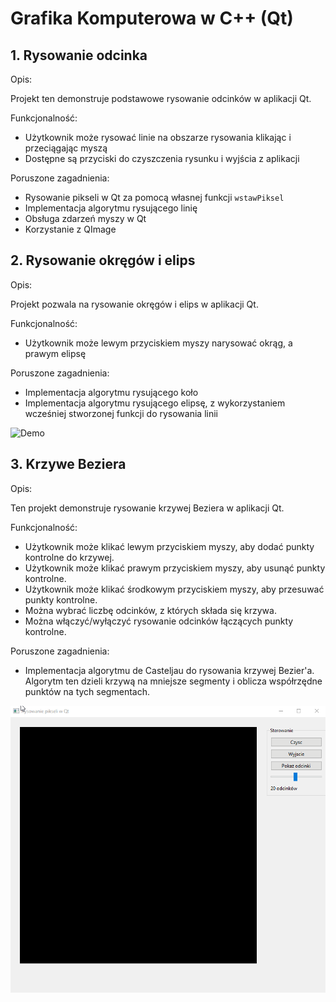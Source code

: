 
# Grafika Komputerowa w C++ (Qt)



## 1. Rysowanie odcinka

Opis:

Projekt ten demonstruje podstawowe rysowanie odcinków w aplikacji Qt.

Funkcjonalność:
* Użytkownik może rysować linie na obszarze rysowania klikając i przeciągając myszą
* Dostępne są przyciski do czyszczenia rysunku i wyjścia z aplikacji

Poruszone zagadnienia:
* Rysowanie pikseli w Qt za pomocą własnej funkcji `wstawPiksel`
* Implementacja algorytmu rysującego linię
* Obsługa zdarzeń myszy w Qt
* Korzystanie z QImage

## 2. Rysowanie okręgów i elips

Opis:

Projekt pozwala na rysowanie okręgów i elips w aplikacji Qt.

Funkcjonalność:
* Użytkownik może lewym przyciskiem myszy narysować okrąg, a prawym elipsę

Poruszone zagadnienia:
* Implementacja algorytmu rysującego koło
* Implementacja algorytmu rysującego elipsę, z wykorzystaniem wcześniej stworzonej funkcji do rysowania linii

![Demo](https://github.com/yaspktor/Grafika-Komputerowa/blob/main/2.%20Koło%20Elipsa/demo.gif)


## 3. Krzywe Beziera

Opis:

Ten projekt demonstruje rysowanie krzywej Beziera w aplikacji Qt. 

Funkcjonalność:
* Użytkownik może klikać lewym przyciskiem myszy, aby dodać punkty kontrolne do krzywej.
* Użytkownik może klikać prawym przyciskiem myszy, aby usunąć punkty kontrolne.
* Użytkownik może klikać środkowym przyciskiem myszy, aby przesuwać punkty kontrolne.
* Można wybrać liczbę odcinków, z których składa się krzywa.
* Można włączyć/wyłączyć rysowanie odcinków łączących punkty kontrolne.

Poruszone zagadnienia:
* Implementacja  algorytmu de Casteljau do rysowania krzywej Bezier'a. Algorytm ten dzieli krzywą na mniejsze segmenty i oblicza współrzędne punktów na tych segmentach.

![Demo](https://github.com/yaspktor/Grafika-Komputerowa/blob/main/3.%20Krzywe%20Beziera/demo.gif)